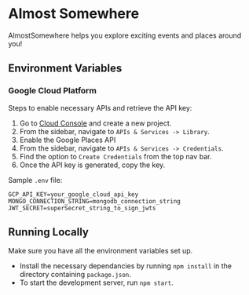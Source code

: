 # Almost Somewhere

AlmostSomewhere helps you explore exciting events and places around you!

## Environment Variables

### Google Cloud Platform

Steps to enable necessary APIs and retrieve the API key:

1. Go to [Cloud Console](https://console.cloud.google.com/) and create a new project.
2. From the sidebar, navigate to `APIs & Services -> Library`.
3. Enable the Google Places API
4. From the sidebar, navigate to `APIs & Services -> Credentials`.
5. Find the option to `Create Credentials` from the top nav bar.
6. Once the API key is generated, copy the key.

Sample `.env` file:

```
GCP_API_KEY=your_google_cloud_api_key
MONGO_CONNECTION_STRING=mongodb_connection_string
JWT_SECRET=superSecret_string_to_sign_jwts
```

## Running Locally

Make sure you have all the environment variables set up.

- Install the necessary dependancies by running `npm install` in the directory containing
  `package.json`.
- To start the development server, run `npm start`.
